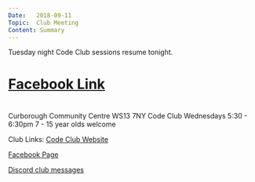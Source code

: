 ```yaml
---
Date:   2018-09-11
Topic:  Club Meeting
Content: Summary
---
```

Tuesday night Code Club sessions resume tonight.

# [Facebook Link](https://www.facebook.com/1481985248595237/posts/1706891252771301/)

#
Curborough Community Centre
WS13 7NY
Code Club
Wednesdays 5:30 - 6:30pm
7 - 15 year olds welcome

Club Links:
[Code Club Website](https://lichfield-code-club.github.io/)

[Facebook Page](https://www.facebook.com/LichfieldCoders)

[Discord club messages](https://discord.gg/szz6xGK)
